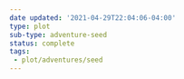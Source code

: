 ```yaml
---
date updated: '2021-04-29T22:04:06-04:00'
type: plot
sub-type: adventure-seed
status: complete
tags:
 - plot/adventures/seed
---
```

